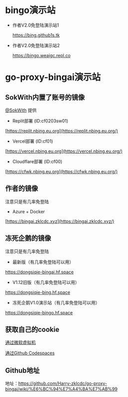 # bingo演示站
- 作者V2.0免登陆演示站1

  https://bing.github1s.tk

- 作者V2.0免登陆演示站2

  https://bingo.weaigc.repl.co

# go-proxy-bingai演示站

## SokWith内置了账号的镜像

[@SokWith](https://github.com/SokWith) 提供

- Replit部署 (ID:cf0203sw01)

[https://replit.nbing.eu.org](https://replit.nbing.eu.org/)

- Vercel部署 (ID:cf01)

[https://vercel.nbing.eu.org](https://vercel.nbing.eu.org/)

- Cloudflare部署 (ID:cf00)

[https://cfwk.nbing.eu.org](https://cfwk.nbing.eu.org/)

## 作者的镜像

注意只是有几率免登陆

- Azure + Docker

 [https://bingai.zklcdc.xyz](https://bingai.zklcdc.xyz/)

## 冻死企鹅的镜像

注意只是有几率免登陆

- 最新版（有几率免登陆可以用）

https://dongsiqie-bingai.hf.space

- V1.12旧版（有几率免登陆可以用）

https://dongsiqie-bing.hf.space

- 冻死企鹅V1.0演示站（有几率免登陆可以用）

https://dongsiqie-bingo.hf.space

## 获取自己的cookie

[通过微软虚拟机](wiki/bingcookie1.html)

[通过Github Codespaces](wiki/bingcookie2.html)

## Github地址

地址：https://github.com/Harry-zklcdc/go-proxy-bingai/wiki/%E6%BC%94%E7%A4%BA%E7%AB%99